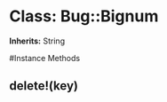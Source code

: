# Class: Bug::Bignum
**Inherits:** String
    




#Instance Methods
## delete!(key) [](#method-i-delete!)

